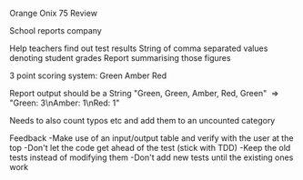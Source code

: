 Orange Onix 75 Review

School reports company

Help teachers find out test results
String of comma separated values denoting student grades
Report summarising those figures

3 point scoring system:
Green
Amber
Red

Report output should be a String
"Green, Green, Amber, Red, Green" 
=>
"Green: 3\nAmber: 1\nRed: 1"

Needs to also count typos etc and add them to an uncounted category

Feedback
-Make use of an input/output table and verify with the user at the top
-Don't let the code get ahead of the test (stick with TDD)
-Keep the old tests instead of modifying them
-Don't add new tests until the existing ones work

